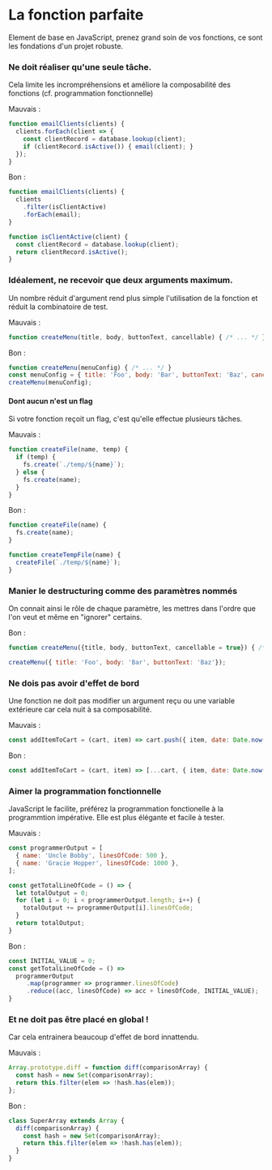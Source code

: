 # La fonction parfaite

Element de base en JavaScript, prenez grand soin de vos fonctions, ce sont les fondations d'un projet robuste. 

### Ne doit réaliser qu'une seule tâche.

Cela limite les incrompréhensions et améliore la composabilité des fonctions (cf. programmation fonctionnelle)

Mauvais :
```js
function emailClients(clients) {
  clients.forEach(client => {
    const clientRecord = database.lookup(client);
    if (clientRecord.isActive()) { email(client); }
  });
}
```

Bon :
```js
function emailClients(clients) {
  clients
    .filter(isClientActive)
    .forEach(email);
}

function isClientActive(client) {
  const clientRecord = database.lookup(client);
  return clientRecord.isActive();
}
```

### Idéalement, ne recevoir que deux arguments maximum.

Un nombre réduit d'argument rend plus simple l'utilisation de la fonction et réduit
la combinatoire de test.

Mauvais :
```js
function createMenu(title, body, buttonText, cancellable) { /* ... */ }
```

Bon :
```js
function createMenu(menuConfig) { /* ... */ }
const menuConfig = { title: 'Foo', body: 'Bar', buttonText: 'Baz', cancellable: true };
createMenu(menuConfig);
```

#### Dont aucun n'est un flag

Si votre fonction reçoit un flag, c'est qu'elle effectue plusieurs tâches.

Mauvais :
```js
function createFile(name, temp) {
  if (temp) {
    fs.create(`./temp/${name}`);
  } else {
    fs.create(name);
  }
}
```

Bon :
```js
function createFile(name) {
  fs.create(name);
}

function createTempFile(name) {
  createFile(`./temp/${name}`);
}
```

### Manier le destructuring comme des paramètres nommés

On connait ainsi le rôle de chaque paramètre, les mettres dans l'ordre que l'on veut et même en "ignorer" certains.

Bon :
```js
function createMenu({title, body, buttonText, cancellable = true}) { /* ... */ }

createMenu({ title: 'Foo', body: 'Bar', buttonText: 'Baz'});
```

### Ne dois pas avoir d'effet de bord

Une fonction ne doit pas modifier un argument reçu ou une variable extérieure car cela nuit à sa composabilité.

Mauvais :
```js
const addItemToCart = (cart, item) => cart.push({ item, date: Date.now() });
```

Bon :
```js
const addItemToCart = (cart, item) => [...cart, { item, date: Date.now() }];
```

### Aimer la programmation fonctionnelle

JavaScript le facilite, préférez la programmation fonctionelle à la programmtion impérative. Elle est plus élégante et facile à tester. 

Mauvais :
```js
const programmerOutput = [
  { name: 'Uncle Bobby', linesOfCode: 500 },
  { name: 'Gracie Hopper', linesOfCode: 1000 },
];

const getTotalLineOfCode = () => {
  let totalOutput = 0;
  for (let i = 0; i < programmerOutput.length; i++) {
    totalOutput += programmerOutput[i].linesOfCode;
  }
  return totalOutput;
}
```

Bon :
```js
const INITIAL_VALUE = 0;
const getTotalLineOfCode = () => 
  programmerOutput
     .map(programmer => programmer.linesOfCode)
     .reduce((acc, linesOfCode) => acc + linesOfCode, INITIAL_VALUE);
}
```
### Et ne doit pas être placé en global !

Car cela entrainera beaucoup d'effet de bord innattendu.

Mauvais :
```js
Array.prototype.diff = function diff(comparisonArray) {
  const hash = new Set(comparisonArray);
  return this.filter(elem => !hash.has(elem));
};
```

Bon :
```js
class SuperArray extends Array {
  diff(comparisonArray) {
    const hash = new Set(comparisonArray);
    return this.filter(elem => !hash.has(elem));
  }
}

```
